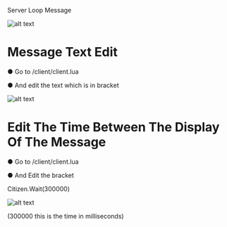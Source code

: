 Server Loop Message

![alt text](https://cdn.discordapp.com/attachments/695911259979120730/925777992561590272/2021-12-29_3.png)
# Message Text Edit

● Go to /client/client.lua

● And edit the text which is in bracket

![alt text](https://cdn.discordapp.com/attachments/695911259979120730/925779184830263376/2021-12-29_6.png)

# Edit The Time Between The Display Of The Message

● Go to /client/client.lua

● And Edit the bracket

Citizen.Wait(300000)

![alt text](https://cdn.discordapp.com/attachments/695911259979120730/925780901433077760/2021-12-29_7.png)

(300000 this is the time in milliseconds)
